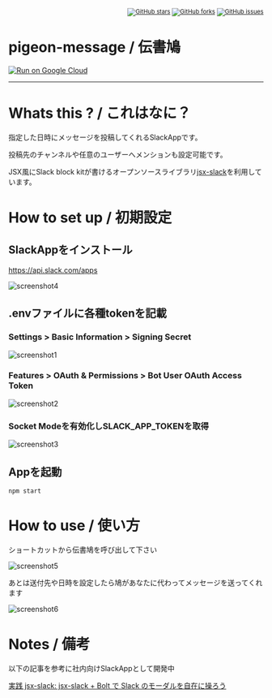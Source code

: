 <small style="text-align:right;display:block">[![GitHub stars](https://img.shields.io/github/stars/k-gen/pigeon-message)](https://github.com/k-gen/pigeon-message/stargazers) [![GitHub forks](https://img.shields.io/github/forks/k-gen/pigeon-message)](https://github.com/k-gen/pigeon-message/network) [![GitHub issues](https://img.shields.io/github/issues/k-gen/pigeon-message)](https://github.com/k-gen/pigeon-message/issues)</small>

# pigeon-message / 伝書鳩

[![Run on Google Cloud](https://deploy.cloud.run/button.svg)](https://deploy.cloud.run)

---

# Whats this ? / これはなに？

指定した日時にメッセージを投稿してくれるSlackAppです。

投稿先のチャンネルや任意のユーザーへメンションも設定可能です。

JSX風にSlack block kitが書けるオープンソースライブラリ[jsx-slack](https://github.com/speee/jsx-slack)を利用しています。

# How to set up / 初期設定

## SlackAppをインストール
  https://api.slack.com/apps
  
  ![screenshot4](https://user-images.githubusercontent.com/46369030/108592623-1e05c680-73b2-11eb-9d9e-05abfb7da0a8.png)

## .envファイルに各種tokenを記載
### Settings > Basic Information > Signing Secret
  ![screenshot1](https://user-images.githubusercontent.com/46369030/108592090-7c7d7580-73af-11eb-9f0a-f722e0c9700d.png)
### Features > OAuth & Permissions > Bot User OAuth Access Token
  ![screenshot2](https://user-images.githubusercontent.com/46369030/108592338-c2870900-73b0-11eb-8cdc-dc2ab5480805.png)
### Socket Modeを有効化しSLACK_APP_TOKENを取得
  ![screenshot3](https://user-images.githubusercontent.com/46369030/108592438-35907f80-73b1-11eb-8239-9c836fd5c277.png)

## Appを起動

`npm start`

# How to use / 使い方

ショートカットから伝書鳩を呼び出して下さい

![screenshot5](https://user-images.githubusercontent.com/46369030/108593133-53f87a00-73b5-11eb-98e7-b77d5c93f0d7.png)

あとは送付先や日時を設定したら鳩があなたに代わってメッセージを送ってくれます

![screenshot6](https://user-images.githubusercontent.com/46369030/108593164-7a1e1a00-73b5-11eb-9d59-7ad8933337f9.png)

# Notes / 備考

以下の記事を参考に社内向けSlackAppとして開発中

[実践 jsx-slack: jsx-slack + Bolt で Slack のモーダルを自在に操ろう](https://tech.speee.jp/entry/2019/10/16/100022)

